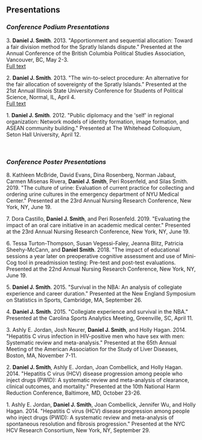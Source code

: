 ## Presentations

### *Conference Podium Presentations*


3\.	**Daniel J. Smith**. 2013. "Apportionment and sequential allocation: Toward a fair division method for the Spratly Islands dispute." Presented at the Annual Conference of the British Columbia Political Studies Association, Vancouver, BC, May 2-3.  
  [Full text](http://www.bcpsa.ca/wp-content/uploads/2013/04/DSmith1.pdf "Link to presentation")


2\. **Daniel J. Smith**. 2013. "The win-to-select procedure: An alternative for the fair allocation of sovereignty of the Spratly Islands." Presented at the 21st Annual Illinois State University Conference for Students of Political Science, Normal, IL, April 4.  
  [Full text](https://pdfs.semanticscholar.org/17be/02508ebb7e23bfae4d5f5eb5487b1674550b.pdf "Link to presentation")


1\. **Daniel J. Smith**. 2012. "Public diplomacy and the 'self' in regional organization: Network models of identity formation, image formation, and ASEAN community building." Presented at The Whitehead Colloquium, Seton Hall University, April 12.

<br />

### *Conference Poster Presentations*


8\. Kathleen McBride, David Evans, Dina Rosenberg, Norman Jabaut, Carmen Misenas Rivera, **Daniel J. Smith**, Peri Rosenfeld, and Silas Smith. 2019. "The culture of urine: Evaluation of current practice for collecting and ordering urine cultures in the emergency department of NYU Medical Center." Presented at the 23rd Annual Nursing Research Conference, New York, NY, June 19.


7\. Dora Castillo, **Daniel J. Smith**, and Peri Rosenfeld. 2019. "Evaluating the impact of an oral care initiative in an academic medical center." Presented at the 23rd Annual Nursing Research Conference, New York, NY, June 19.


6\. Tessa Turton-Thompson, Susan Vegessi-Faley, Jeanna Blitz, Patricia Sheehy-McCann, and **Daniel Smith**. 2018. "The impact of educational sessions a year later on preoperative cognitive assessment and use of Mini-Cog tool in preadmission testing: Pre-test and post-test evaluations. Presented at the 22nd Annual Nursing Research Conference, New York, NY, June 19. 


5\. **Daniel J. Smith**. 2015. "Survival in the NBA: An analysis of collegiate experience and career duration." Presented at the New England Symposium on Statistics in Sports, Cambridge, MA, September 26.


4\.	**Daniel J. Smith**. 2015. "Collegiate experience and survival in the NBA." Presented at the Carolina Sports Analytics Meeting, Greenville, SC, April 11.


3\. Ashly E. Jordan, Josh Neurer, **Daniel J. Smith**, and Holly Hagan. 2014. "Hepatitis C virus infection in HIV-positive men who have sex with men: Systematic review and meta-analysis." Presented at the 65th Annual Meeting of the American Association for the Study of Liver Diseases, Boston, MA, November 7-11. 


2\.	**Daniel J. Smith**, Ashly E. Jordan, Joan Combellick, and Holly Hagan. 2014. "Hepatitis C virus (HCV) disease progression among people who inject drugs (PWID): A systematic review and meta-analysis of clearance, clinical outcomes, and mortality." Presented at the 10th National Harm Reduction Conference, Baltimore, MD, October 23-26.


1\.	Ashly E. Jordan, **Daniel J. Smith**, Joan Combellick, Jennifer Wu, and Holly Hagan. 2014. "Hepatitis C virus (HCV) disease progression among people who inject drugs (PWID): A systematic review and meta-analysis of spontaneous resolution and fibrosis progression." Presented at the NYC HCV Research Consortium, New York, NY, September 29.
